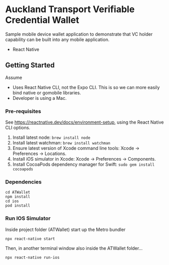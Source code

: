 # Auckland Transport Verifiable Credential Wallet

Sample mobile device wallet application to demonstrate that VC holder capability can be built into any mobile application.

* React Native

## Getting Started ##

Assume

* Uses React Native CLI, not the Expo CLI. This is so we can more easily bind native or gomobile libraries.
* Developer is using a Mac.

### Pre-requisites ###

See https://reactnative.dev/docs/environment-setup, using the React Native CLI options.

1. Install latest node: `brew install node`
2. Install latest watchman: `brew install watchman`
3. Ensure latest version of Xcode command line tools: Xcode -> Preferences -> Locations.
4. Install iOS simulator in Xcode: Xcode -> Preferences -> Components.
5. Install CocoaPods dependency manager for Swift: `sudo gem install cocoapods`

### Dependencies ###

```
cd ATWallet
npm install
cd ios
pod install
```

### Run IOS Simulator ###

Inside project folder (ATWallet) start up the Metro bundler

```
npx react-native start
```

Then, in another terminal window also inside the ATWallet folder...

```
npx react-native run-ios
```

